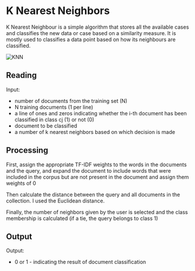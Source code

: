 # K Nearest Neighbors

K Nearest Neighbour is a simple algorithm that stores all the available cases and classifies the new data or case based on a similarity measure. It is mostly used to classifies a data point based on how its neighbours are classified.

![KNN](https://miro.medium.com/max/1300/1*9HZkibzNcY_IvBO5O6Fo4g.png)

## Reading

Input: 
* number of documents from the training set (N)
* N training documents (1 per line)
* a line of ones and zeros indicating whether the i-th document has been classified in class cj (1) or not (0)
* document to be classified
* a number of k nearest neighbors based on which
decision is made
  
## Processing
First, assign the appropriate TF-IDF weights to the words in the documents and the query, and expand the document to include words that were included in the corpus but are not present in the document and assign them weights of 0

Then calculate the distance between the query and all documents in the collection.  I used the Euclidean distance.


Finally, the number of neighbors given by the user is selected and the class membership is calculated (if a tie, the query belongs to class 1)

## Output

Output:
* 0 or 1 - indicating the result of document classification







